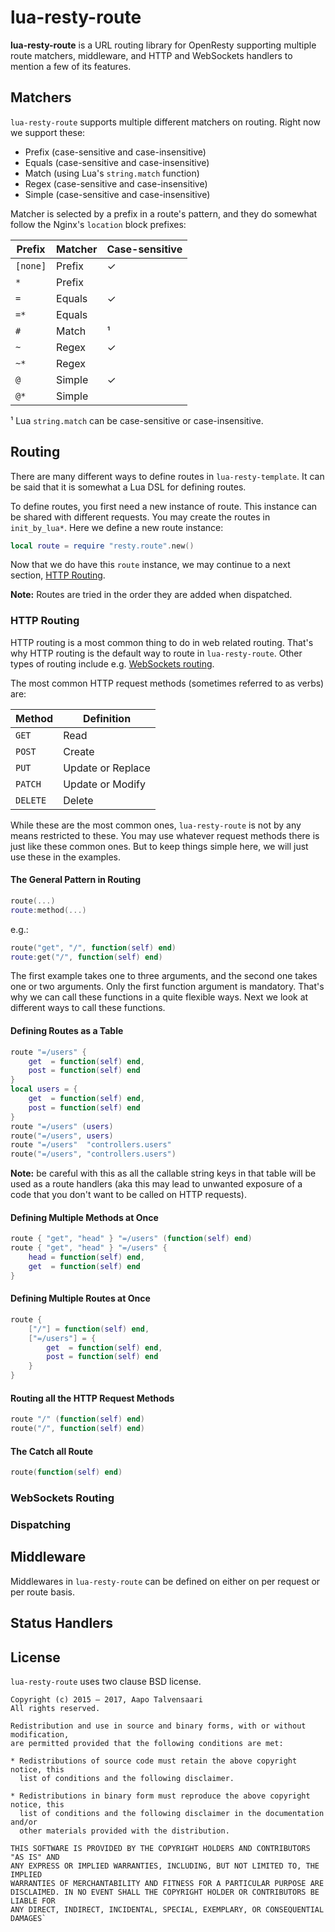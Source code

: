 # lua-resty-route

**lua-resty-route** is a URL routing library for OpenResty supporting
multiple route matchers, middleware, and HTTP and WebSockets handlers
to mention a few of its features.

## Matchers

`lua-resty-route` supports multiple different matchers on routing. Right now
we support these:

* Prefix (case-sensitive and case-insensitive)
* Equals (case-sensitive and case-insensitive)
* Match (using Lua's `string.match` function)
* Regex (case-sensitive and case-insensitive)
* Simple (case-sensitive and case-insensitive)

Matcher is selected by a prefix in a route's pattern, and they do somewhat
follow the Nginx's `location` block prefixes:

Prefix | Matcher | Case-sensitive
-------|---------|---------------
`[none]` | Prefix | ✓
`*` | Prefix | 
`=` | Equals | ✓
`=*` | Equals | 
`#` | Match | ¹
`~` | Regex | ✓
`~*` | Regex | 
`@` | Simple | ✓
`@*` | Simple | 

¹ Lua `string.match` can be case-sensitive or case-insensitive.

## Routing

There are many different ways to define routes in `lua-resty-template`.
It can be said that it is somewhat a Lua DSL for defining routes.

To define routes, you first need a new instance of route. This instance
can be shared with different requests. You may create the routes in
`init_by_lua*`. Here we define a new route instance:

```lua
local route = require "resty.route".new()
```

Now that we do have this `route` instance, we may continue to a next
section, [HTTP Routing](#http-routing).

**Note:** Routes are tried in the order they are added when dispatched.

### HTTP Routing

HTTP routing is a most common thing to do in web related routing. That's
why HTTP routing is the default way to route in `lua-resty-route`. Other
types of routing include e.g. [WebSockets routing](#websockets-routing).

The most common HTTP request methods (sometimes referred to as verbs) are:

Method | Definition
-------|-----------
`GET` | Read
`POST` | Create
`PUT` | Update or Replace
`PATCH` | Update or Modify
`DELETE` | Delete

While these are the most common ones, `lua-resty-route` is not by any means
restricted to these. You may use whatever request methods there is just like
these common ones. But to keep things simple here, we will just use these in
the examples.

#### The General Pattern in Routing

```lua
route(...)
route:method(...)
```

e.g.:

```lua
route("get", "/", function(self) end)
route:get("/", function(self) end)
```

The first example takes one to three arguments, and the second one takes one or
two arguments. Only the first function argument is mandatory. That's why we can
call these functions in a quite flexible ways. Next we look at different ways to
call these functions.

#### Defining Routes as a Table

```lua
route "=/users" {
    get  = function(self) end,
    post = function(self) end
}
local users = {
    get  = function(self) end,
    post = function(self) end
}
route "=/users" (users)
route("=/users", users)
route "=/users"  "controllers.users"
route("=/users", "controllers.users")
```

**Note:** be careful with this as all the callable string keys in that
table will be used as a route handlers (aka this may lead to unwanted
exposure of a code that you don't want to be called on HTTP requests).

#### Defining Multiple Methods at Once

```lua
route { "get", "head" } "=/users" (function(self) end)
route { "get", "head" } "=/users" {
    head = function(self) end,
    get  = function(self) end
}
```

#### Defining Multiple Routes at Once

```lua
route {
    ["/"] = function(self) end,
    ["=/users"] = {
        get  = function(self) end,
        post = function(self) end
    }
}
```

#### Routing all the HTTP Request Methods

```lua
route "/" (function(self) end)
route("/", function(self) end)
```

#### The Catch all Route

```lua
route(function(self) end)
```

### WebSockets Routing

### Dispatching

## Middleware

Middlewares in `lua-resty-route` can be defined on either on per request
or per route basis.

## Status Handlers

## License

`lua-resty-route` uses two clause BSD license.

```
Copyright (c) 2015 – 2017, Aapo Talvensaari
All rights reserved.

Redistribution and use in source and binary forms, with or without modification,
are permitted provided that the following conditions are met:

* Redistributions of source code must retain the above copyright notice, this
  list of conditions and the following disclaimer.

* Redistributions in binary form must reproduce the above copyright notice, this
  list of conditions and the following disclaimer in the documentation and/or
  other materials provided with the distribution.

THIS SOFTWARE IS PROVIDED BY THE COPYRIGHT HOLDERS AND CONTRIBUTORS "AS IS" AND
ANY EXPRESS OR IMPLIED WARRANTIES, INCLUDING, BUT NOT LIMITED TO, THE IMPLIED
WARRANTIES OF MERCHANTABILITY AND FITNESS FOR A PARTICULAR PURPOSE ARE
DISCLAIMED. IN NO EVENT SHALL THE COPYRIGHT HOLDER OR CONTRIBUTORS BE LIABLE FOR
ANY DIRECT, INDIRECT, INCIDENTAL, SPECIAL, EXEMPLARY, OR CONSEQUENTIAL DAMAGES`
